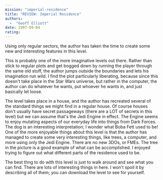 ```yaml
---
mission: "imperial-residence"
title: "REVIEW: Imperial Residence"
authors: 
  -  "Geoff Elliott"
date: 1997-09-04
rating:
---
```


Using only regular sectors, the author has taken the time to create some new and interesting features in this level.

This is probably one of the more imaginative levels out there.  Rather than stick to regular plots and get bogged down by running the player through the same old stuff, the author jumps outside the boundaries and lets his imagination run wild.  I find the plot particularly liberating, because since this doesn't take place in the Star Wars universe, but rather in the computer, the author can do whatever he wants, put whoever he wants in, and just basically let loose.

The level takes place in a house, and the author has recreated several of the standard things we might find in a regular house.  Of course houses don't usually have secret passageways (there are a LOT of secrets in this level) but we can assume that's the Jedi Engine in effect.  The Engine seems to enjoy mutating aspects of our everyday life into things from Dark Forces.  The dog is an interesting interpretation; I wonder what Boba Fett used to be!  One of the more enjoyable things about this level is that the author has managed to create some very interesting things, like trees, a computer, and more using only the Jedi Engine.  There are no new 3DOs, or FMEs.  The tree in the picture is a good example of what can be accomplished.  I enjoyed trying to figure out what different parts of the residence used to be.

The best thng to do with this level is just to walk around and see what you can find.  There are lots of interesting things in here.  I won't spoil it by describing all of them; you can download the level to see for yourself.
